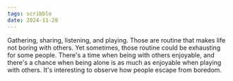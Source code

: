 ```yaml
---
tags: scribble
date: 2024-11-28
---
```


Gathering, sharing, listening, and playing.
Those are routine that makes life not boring
with others. Yet sometimes, those routine could
be exhausting for some people. There's a time
when being with others enjoyable, and there's a
chance when being alone is as much as enjoyable
when playing with others. It's interesting to
observe how people escape from boredom.
